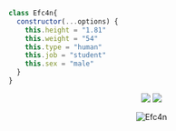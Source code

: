 ```js
class Efc4n{
  constructor(...options) {
    this.height = "1.81"
    this.weight = "54"
    this.type = "human"
    this.job = "student"
    this.sex = "male"
  }
}
```

<p align="center">
     <a href="https://www.instagram.com/heisocialmedia" target"blank_"><img src="https://img.shields.io/badge/INSTAGRAM%20-DC3175.svg?&style=for-the-badge&logo=instagram&logoColor=white"></a>
<a href="https://github.com/efc4n"><img src="https://img.shields.io/badge/Efc4n%20-1d202b.svg?&style=for-the-badge&logo=github&logoColor=white"></a>

<p align="center">
<img src="https://komarev.com/ghpvc/?username=Efc4n&label=Ziyaretçi%20Sayısı&color=552b75" alt="Efc4n" />
